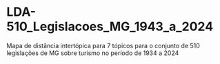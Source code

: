 # LDA-510_Legislacoes_MG_1943_a_2024
Mapa de distância intertópica para 7 tópicos para o conjunto de 510 legislações de MG sobre turismo no período de 1934 a 2024
